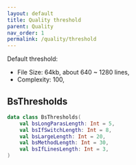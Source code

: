 ```yaml
---
layout: default
title: Quality threshold
parent: Quality
nav_order: 1
permalink: /quality/threshold
---
```


Default threshold:

- File Size: 64kb, about 640 ~ 1280 lines,
- Complexity: 100,


## BsThresholds

```kotlin
data class BsThresholds(
    val bsLongParasLength: Int = 5,
    val bsIfSwitchLength: Int = 8,
    val bsLargeLength: Int = 20,
    val bsMethodLength: Int = 30,
    val bsIfLinesLength: Int = 3,
)
```

## 